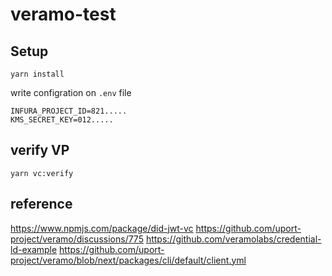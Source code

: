 # veramo-test

## Setup
```
yarn install
````

write configration on `.env` file
```
INFURA_PROJECT_ID=821.....
KMS_SECRET_KEY=012.....
```
## verify VP

```
yarn vc:verify
```

## reference
https://www.npmjs.com/package/did-jwt-vc
https://github.com/uport-project/veramo/discussions/775
https://github.com/veramolabs/credential-ld-example
https://github.com/uport-project/veramo/blob/next/packages/cli/default/client.yml
